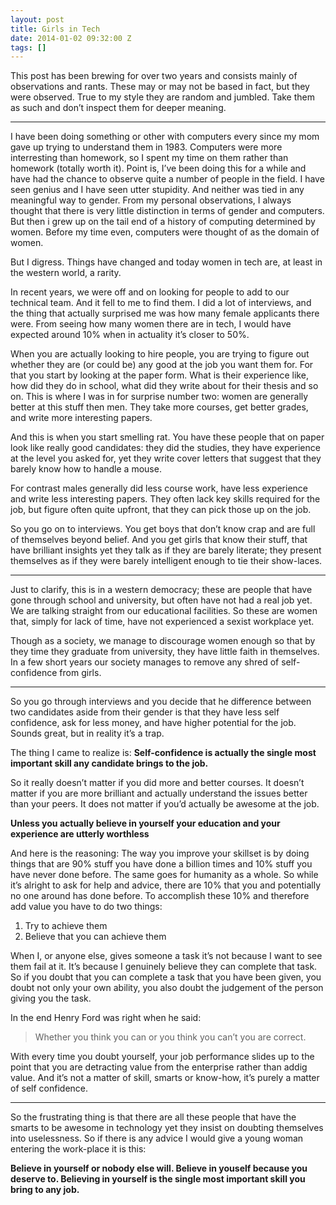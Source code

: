 ```yaml
---
layout: post
title: Girls in Tech
date: 2014-01-02 09:32:00 Z
tags: []
---
```

This post has been brewing for over two years and consists mainly of observations and rants. These may or may not be based in fact, but they were observed. True to my style they are random and jumbled. Take them as such and don’t inspect them for deeper meaning.

* * *

I have been doing something or other with computers every since my mom gave up trying to understand them in 1983. Computers were more interresting than homework, so I spent my time on them rather than homework (totally worth it). Point is, I’ve been doing this for a while and have had the chance to observe quite a number of people in the field. I have seen genius and I have seen utter stupidity. And neither was tied in any meaningful way to gender. From my personal observations, I always thought that there is very little distinction in terms of gender and computers. But then i grew up on the tail end of a history of computing determined by women. Before my time even, computers were thought of as the domain of women.

But I digress. Things have changed and today women in tech are, at least in the western world, a rarity.

In recent years, we were off and on looking for people to add to our technical team. And it fell to me to find them. I did a lot of interviews, and the thing that actually surprised me was how many female applicants there were. From seeing how many women there are in tech, I would have expected around 10% when in actuality it’s closer to 50%.

When you are actually looking to hire people, you are trying to figure out whether they are (or could be) any good at the job you want them for. For that you start by looking at the paper form. What is their experience like, how did they do in school, what did they write about for their thesis and so on. This is where I was in for surprise number two: women are generally better at this stuff then men. They take more courses, get better grades, and write more interesting papers.

And this is when you start smelling rat. You have these people that on paper look like really good candidates: they did the studies, they have experience at the level you asked for, yet they write cover letters that suggest that they barely know how to handle a mouse.

For contrast males generally did less course work, have less experience and write less interesting papers. They often lack key skills required for the job, but figure often quite upfront, that they can pick those up on the job.

So you go on to interviews. You get boys that don’t know crap and are full of themselves beyond belief. And you get girls that know their stuff, that have brilliant insights yet they talk as if they are barely literate; they present themselves as if they were barely intelligent enough to tie their show-laces.

* * *

Just to clarify, this is in a western democracy; these are people that have gone through school and university, but often have not had a real job yet. We are talking straight from our educational facilities. So these are women that, simply for lack of time, have not experienced a sexist workplace yet.

Though as a society, we manage to discourage women enough so that by they time they graduate from university, they have little faith in themselves. In a few short years our society manages to remove any shred of self-confidence from girls.

* * *

So you go through interviews and you decide that he difference between two candidates aside from their gender is that they have less self confidence, ask for less money, and have higher potential for the job. Sounds great, but in reality it’s a trap.

The thing I came to realize is: **Self-confidence is actually the single most important skill any candidate brings to the job.**

So it really doesn’t matter if you did more and better courses. It doesn’t matter if you are more brilliant and actually understand the issues better than your peers. It does not matter if you’d actually be awesome at the job.

**Unless you actually believe in yourself your education and your experience are utterly worthless**

And here is the reasoning: The way you improve your skillset is by doing things that are 90% stuff you have done a billion times and 10% stuff you have never done before. The same goes for humanity as a whole. So while it’s alright to ask for help and advice, there are 10% that you and potentially no one around has done before. To accomplish these 10% and therefore add value you have to do two things:

1.  Try to achieve them
2.  Believe that you can achieve them

When I, or anyone else, gives someone a task it’s not because I want to see them fail at it. It’s because I genuinely believe they can complete that task. So if you doubt that you can complete a task that you have been given, you doubt not only your own ability, you also doubt the judgement of the person giving you the task.

In the end Henry Ford was right when he said:

> Whether you think you can or you think you can’t you are correct.

With every time you doubt yourself, your job performance slides up to the point that you are detracting value from the enterprise rather than addig value. And it’s not a matter of skill, smarts or know-how, it’s purely a matter of self confidence.

* * *

So the frustrating thing is that there are all these people that have the smarts to be awesome in technology yet they insist on doubting themselves into uselessness. So if there is any advice I would give a young woman entering the work-place it is this:

**Believe in yourself or nobody else will. Believe in youself because you deserve to. Believing in yourself is the single most important skill you bring to any job.**
